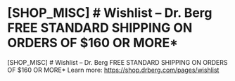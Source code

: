 # [SHOP_MISC] # Wishlist – Dr. Berg FREE STANDARD SHIPPING ON ORDERS OF $160 OR MORE\*

[SHOP_MISC] # Wishlist – Dr. Berg FREE STANDARD SHIPPING ON ORDERS OF $160 OR MORE\*
Learn more: https://shop.drberg.com/pages/wishlist
